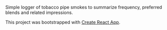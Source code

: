 Simple logger of tobacco pipe smokes to summarize frequency, preferred blends and related impressions.

This project was bootstrapped with [Create React App](https://github.com/facebookincubator/create-react-app).
